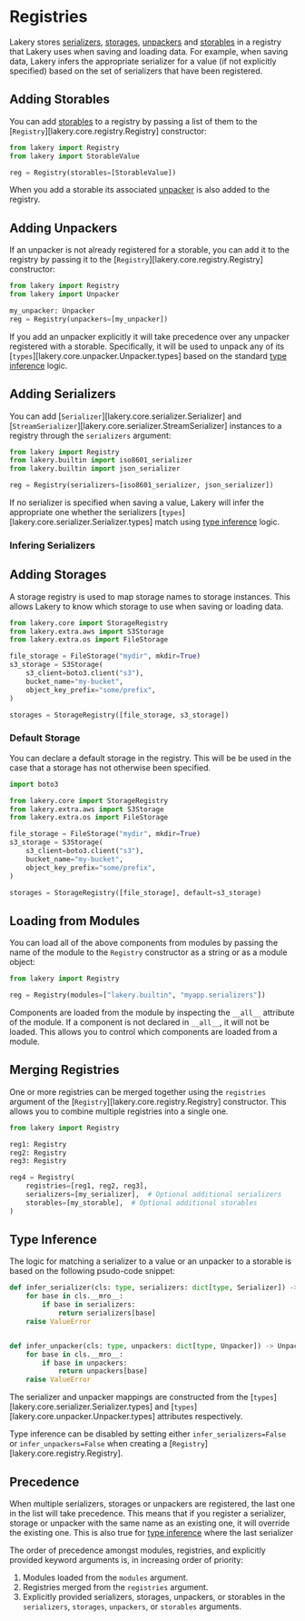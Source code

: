 # Registries

Lakery stores [serializers](#adding-serializers), [storages](#adding-storages),
[unpackers](#adding-unpackers) and [storables](#adding-storables) in a registry that
Lakery uses when saving and loading data. For example, when saving data, Lakery infers
the appropriate serializer for a value (if not explicitly specified) based on the set of
serializers that have been registered.

## Adding Storables

You can add [storables](./storages.md) to a registry by passing a list of them to the
[`Registry`][lakery.core.registry.Registry] constructor:

```python
from lakery import Registry
from lakery import StorableValue

reg = Registry(storables=[StorableValue])
```

When you add a storable its associated [unpacker](./unpackers.md) is also added to the
registry.

## Adding Unpackers

If an unpacker is not already registered for a storable, you can add it to the registry
by passing it to the [`Registry`][lakery.core.registry.Registry] constructor:

```python
from lakery import Registry
from lakery import Unpacker

my_unpacker: Unpacker
reg = Registry(unpackers=[my_unpacker])
```

If you add an unpacker explicitly it will take precedence over any unpacker registered
with a storable. Specifically, it will be used to unpack any of its
[`types`][lakery.core.unpacker.Unpacker.types] based on the standard
[type inference](type-inference) logic.

## Adding Serializers

You can add [`Serializer`][lakery.core.serializer.Serializer] and
[`StreamSerializer`][lakery.core.serializer.StreamSerializer] instances to a registry
through the `serializers` argument:

```python
from lakery import Registry
from lakery.builtin import iso8601_serializer
from lakery.builtin import json_serializer

reg = Registry(serializers=[iso8601_serializer, json_serializer])
```

If no serializer is specified when saving a value, Lakery will infer the appropriate one
whether the serializers [`types`][lakery.core.serializer.Serializer.types] match using
[type inference](#type-inference) logic.

### Infering Serializers

## Adding Storages

A storage registry is used to map storage names to storage instances. This allows Lakery
to know which storage to use when saving or loading data.

```python
from lakery.core import StorageRegistry
from lakery.extra.aws import S3Storage
from lakery.extra.os import FileStorage

file_storage = FileStorage("mydir", mkdir=True)
s3_storage = S3Storage(
    s3_client=boto3.client("s3"),
    bucket_name="my-bucket",
    object_key_prefix="some/prefix",
)

storages = StorageRegistry([file_storage, s3_storage])
```

### Default Storage

You can declare a default storage in the registry. This will be be used in the case that
a storage has not otherwise been specified.

```python
import boto3

from lakery.core import StorageRegistry
from lakery.extra.aws import S3Storage
from lakery.extra.os import FileStorage

file_storage = FileStorage("mydir", mkdir=True)
s3_storage = S3Storage(
    s3_client=boto3.client("s3"),
    bucket_name="my-bucket",
    object_key_prefix="some/prefix",
)

storages = StorageRegistry([file_storage], default=s3_storage)
```

## Loading from Modules

You can load all of the above components from modules by passing the name of the module
to the `Registry` constructor as a string or as a module object:

```python
from lakery import Registry

reg = Registry(modules=["lakery.builtin", "myapp.serializers"])
```

Components are loaded from the module by inspecting the `__all__` attribute of the
module. If a component is not declared in `__all__`, it will not be loaded. This allows
you to control which components are loaded from a module.

## Merging Registries

One or more registries can be merged together using the `registries` argument of the
[`Registry`][lakery.core.registry.Registry] constructor. This allows you to combine
multiple registries into a single one.

```python
from lakery import Registry

reg1: Registry
reg2: Registry
reg3: Registry

reg4 = Registry(
    registries=[reg1, reg2, reg3],
    serializers=[my_serializer],  # Optional additional serializers
    storables=[my_storable],  # Optional additional storables
)
```

## Type Inference

The logic for matching a serializer to a value or an unpacker to a storable is based on
the following psudo-code snippet:

```python
def infer_serializer(cls: type, serializers: dict[type, Serializer]) -> Serializer:
    for base in cls.__mro__:
        if base in serializers:
            return serializers[base]
    raise ValueError


def infer_unpacker(cls: type, unpackers: dict[type, Unpacker]) -> Unpacker:
    for base in cls.__mro__:
        if base in unpackers:
            return unpackers[base]
    raise ValueError
```

The serializer and unpacker mappings are constructed from the
[`types`][lakery.core.serializer.Serializer.types] and
[`types`][lakery.core.unpacker.Unpacker.types] attributes respectively.

Type inference can be disabled by setting either `infer_serializers=False` or
`infer_unpackers=False` when creating a [`Registry`][lakery.core.registry.Registry].

## Precedence

When multiple serializers, storages or unpackers are registered, the last one in the
list will take precedence. This means that if you register a serializer, storage or
unpacker with the same name as an existing one, it will override the existing one. This
is also true for [type inference](#type-inference) where the last serializer

The order of precedence amongst modules, registries, and explicitly provided keyword
arguments is, in increasing order of priority:

1. Modules loaded from the `modules` argument.
1. Registries merged from the `registries` argument.
1. Explicitly provided serializers, storages, unpackers, or storables in the
   `serializers`, `storages`, `unpackers`, or `storables` arguments.

